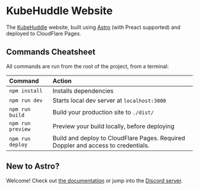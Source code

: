 # KubeHuddle Website

The [KubeHuddle](https://kubehuddle.com) website, built using [Astro](https://astro.build) (with Preact supported) and deployed to CloudFlare Pages.

## Commands Cheatsheet

All commands are run from the root of the project, from a terminal:

| Command           | Action                                                                            |
| :---------------- | :---------------------------------------------------------------------------------|
| `npm install`     | Installs dependencies                                                             |
| `npm run dev`     | Starts local dev server at `localhost:3000`                                       |
| `npm run build`   | Build your production site to `./dist/`                                           |
| `npm run preview` | Preview your build locally, before deploying                                      |
| `npm run deploy`  | Build and deploy to CloudFlare Pages. Required Doppler and access to credentials. |

## New to Astro?

Welcome! Check out [the documentation](https://docs.astro.build) or jump into the [Discord server](https://astro.build/chat).
